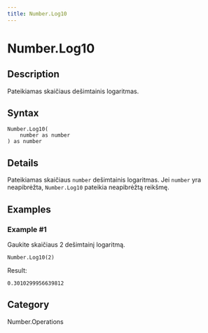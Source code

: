 ```yaml
---
title: Number.Log10
---
```


# Number.Log10


## Description

Pateikiamas skaičiaus dešimtainis logaritmas.


## Syntax

```powerquery
Number.Log10(
    number as number
) as number
```


## Details

Pateikiamas skaičiaus <code>number</code> dešimtainis logaritmas. Jei <code>number</code> yra neapibrėžta, <code>Number.Log10</code> pateikia neapibrėžtą reikšmę.


## Examples

### Example #1 
Gaukite skaičiaus 2 dešimtainį logaritmą.
```powerquery
Number.Log10(2)
```

Result: 
```powerquery
0.3010299956639812
```




## Category
Number.Operations
